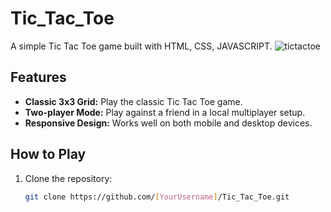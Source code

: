 # Tic_Tac_Toe
A simple Tic Tac Toe game built with HTML, CSS, JAVASCRIPT.
![tictactoe](https://github.com/user-attachments/assets/6ad7fb49-383d-4c34-9f53-5ba77648e39b)

## Features

- **Classic 3x3 Grid:** Play the classic Tic Tac Toe game.
- **Two-player Mode:** Play against a friend in a local multiplayer setup.
- **Responsive Design:** Works well on both mobile and desktop devices.

## How to Play

1. Clone the repository:
   ```bash
   git clone https://github.com/[YourUsername]/Tic_Tac_Toe.git
